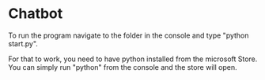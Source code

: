 # Chatbot

To run the program navigate to the folder in the console and type "python start.py".

For that to work, you need to have python installed from the microsoft Store.
You can simply run "python" from the console and the store will open.